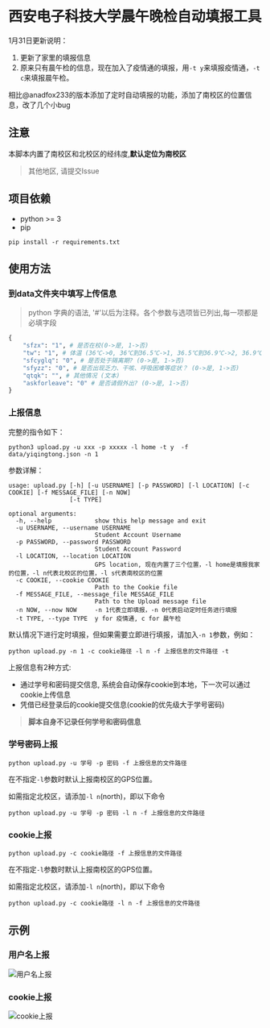 # 西安电子科技大学晨午晚检自动填报工具

1月31日更新说明：
1. 更新了家里的填报信息
2. 原来只有晨午检的信息，现在加入了疫情通的填报，用`-t y`来填报疫情通，`-t c`来填报晨午检。

相比@anadfox233的版本添加了定时自动填报的功能，添加了南校区的位置信息，改了几个小bug

## 注意
本脚本内置了南校区和北校区的经纬度,**默认定位为南校区**

> 其他地区, 请提交Issue
## 项目依赖
* python >= 3
* pip

```shell script
pip install -r requirements.txt
```

## 使用方法

###  到data文件夹中填写上传信息

> python 字典的语法, '#'以后为注释。各个参数与选项皆已列出,每一项都是必填字段

```python
{
    "sfzx": "1", # 是否在校(0->是, 1->否)
    "tw": "1", # 体温 (36℃->0, 36℃到36.5℃->1, 36.5℃到36.9℃->2, 36.9℃到37℃.3->3, 37.3℃到38℃->4, 38℃到38.5℃->5, 38.5℃到39℃->6, 39℃到40℃->7, 40℃以上->8)
    "sfcyglq": "0", # 是否处于隔离期? (0->是, 1->否)
    "sfyzz": "0", # 是否出现乏力、干咳、呼吸困难等症状？ (0->是, 1->否)
    "qtqk": "", # 其他情况 (文本)
    "askforleave": "0" # 是否请假外出? (0->是, 1->否)
}
```
### 上报信息

完整的指令如下：
   
`python3 upload.py -u xxx -p xxxxx -l home -t y  -f data/yiqingtong.json -n 1`
   
参数详解：
   
```
usage: upload.py [-h] [-u USERNAME] [-p PASSWORD] [-l LOCATION] [-c COOKIE] [-f MESSAGE_FILE] [-n NOW]
                 [-t TYPE]

optional arguments:
  -h, --help            show this help message and exit
  -u USERNAME, --username USERNAME
                        Student Account Username
  -p PASSWORD, --password PASSWORD
                        Student Account Password
  -l LOCATION, --location LOCATION 
                        GPS location, 现在内置了三个位置，-l home是填报我家的位置，-l n代表北校区的位置，-l s代表南校区的位置
  -c COOKIE, --cookie COOKIE
                        Path to the Cookie file
  -f MESSAGE_FILE, --message_file MESSAGE_FILE
                        Path to the Upload message file
  -n NOW, --now NOW     -n 1代表立即填报，-n 0代表启动定时任务进行填报
  -t TYPE, --type TYPE  y for 疫情通, c for 晨午检
```

默认情况下进行定时填报，但如果需要立即进行填报，请加入`-n 1`参数，例如：
```shell script
python upload.py -n 1 -c cookie路径 -l n -f 上报信息的文件路径 -t
```

上报信息有2种方式: 
* 通过学号和密码提交信息, 系统会自动保存cookie到本地，下一次可以通过cookie上传信息 
* 凭借已经登录后的cookie提交信息(cookie的优先级大于学号密码)
> **脚本自身不记录任何学号和密码信息**

### 学号密码上报

```shell script
python upload.py -u 学号 -p 密码 -f 上报信息的文件路径
```

在不指定`-l`参数时默认上报南校区的GPS位置。

如需指定北校区，请添加`-l n`(north)，即以下命令

```shell script
python upload.py -u 学号 -p 密码 -l n -f 上报信息的文件路径
```

### cookie上报
```shell script
python upload.py -c cookie路径 -f 上报信息的文件路径
```

在不指定`-l`参数时默认上报南校区的GPS位置。

如需指定北校区，请添加`-l n`(north)，即以下命令

```shell script
python upload.py -c cookie路径 -l n -f 上报信息的文件路径
```

## 示例

### 用户名上报

![用户名上报](https://ning-wang.oss-cn-beijing.aliyuncs.com/blog-imags/用户名上报.gif)

### cookie上报

![cookie上报](https://ning-wang.oss-cn-beijing.aliyuncs.com/blog-imags/cookie上报.gif)
